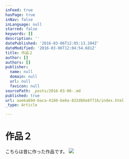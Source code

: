 ```yaml
---
inFeed: true
hasPage: true
inNav: false
inLanguage: null
starred: false
keywords: []
description: ''
datePublished: '2016-03-06T12:05:13.204Z'
dateModified: '2016-03-06T12:04:54.681Z'
title: 作品２
author: []
authors: []
publisher:
  name: null
  domain: null
  url: null
  favicon: null
sourcePath: _posts/2016-03-06-.md
published: true
url: aaeba694-baca-4180-be6a-832d86e8f716/index.html
_type: Article

---
```

# 作品２

こちらは昔に作った作品です。
![](https://the-grid-user-content.s3-us-west-2.amazonaws.com/e684d3bf-6a3b-40d8-bc00-656f4ce6cd24.jpg)